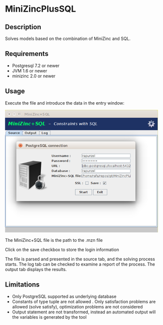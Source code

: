 # MiniZincPlusSQL

## Description
Solves models based on the combination of MiniZinc and SQL.

## Requirements 
*  Postgresql 7.2 or newer 
* JVM 1.6 or newer
* minizinc 2.0 or newer

## Usage
Execute the file and introduce the data in the entry window:

![Entry screen](https://github.com/RafaelCaballero/MiniZincPlusSQL/blob/master/src/resources/entry.png) 

The MiniZinc+SQL file is the path to the .mzn file 

Click on the save checkbox to store the login information

The file is parsed and presented in the source tab, and the solving process starts. 
The log tab can be checked to examine a report of the process. The output tab displays the results.

## Limitations
- Only PostgreSQL supported as underlying database
- Constants of type tuple are not allowed
. Only satisfaction problems are allowed (solve satisfy), optimization problems are not considered 
- Output statement are not transformed, instead an automated output will the variables is generated by the tool